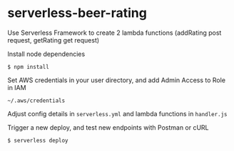 # serverless-beer-rating

Use Serverless Framework to create 2 lambda functions (addRating post request, getRating get request)

Install node dependencies

    $ npm install
    
Set AWS credentials in your user directory, and add Admin Access to Role in IAM

    ~/.aws/credentials
    
Adjust config details in `serverless.yml` and lambda functions in `handler.js`
    
Trigger a new deploy, and test new endpoints with Postman or cURL

    $ serverless deploy